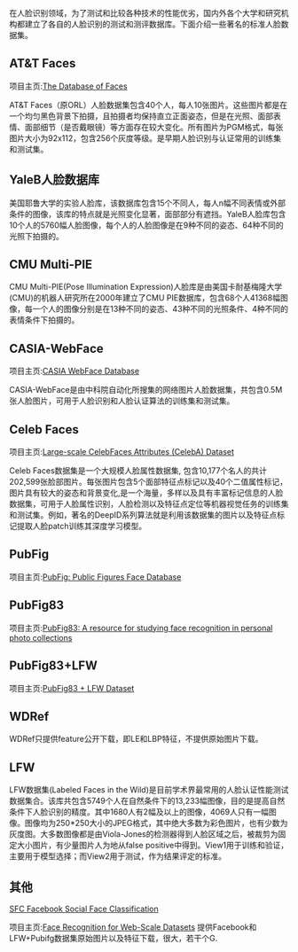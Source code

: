 
在人脸识别领域，为了测试和比较各种技术的性能优劣，国内外各个大学和研究机构都建立了各自的人脸识别的测试和测评数据库。下面介绍一些著名的标准人脸数据集。

## AT&T Faces
项目主页:[The Database of Faces](http://www.cl.cam.ac.uk/research/dtg/attarchive/facedatabase.html)
<!--
Our Database of Faces, (formerly 'The ORL Database of Faces'), contains a set of face images taken between April 1992 and April 1994 at the lab. The database was used in the context of a face recognition project carried out in collaboration with the Speech, Vision and Robotics Group of the Cambridge University Engineering Department.

There are ten different images of each of 40 distinct subjects. For some subjects, the images were taken at different times, varying the lighting, facial expressions (open / closed eyes, smiling / not smiling) and facial details (glasses / no glasses). All the images were taken against a dark homogeneous background with the subjects in an upright, frontal position (with tolerance for some side movement). A preview image of the Database of Faces is available.

The files are in PGM format, and can conveniently be viewed on UNIX (TM) systems using the 'xv' program. The size of each image is 92x112 pixels, with 256 grey levels per pixel. The images are organised in 40 directories (one for each subject), which have names of the form sX, where X indicates the subject number (between 1 and 40). In each of these directories, there are ten different images of that subject, which have names of the form Y.pgm, where Y is the image number for that subject (between 1 and 10).
-->

AT&T Faces（原ORL）人脸数据集包含40个人，每人10张图片。这些图片都是在一个均匀黑色背景下拍摄，且拍摄者均保持直立正面姿态，但是在光照、面部表情、面部细节（是否戴眼镜）等方面存在较大变化。所有图片为PGM格式，每张图片大小为92x112，包含256个灰度等级。是早期人脸识别与认证常用的训练集和测试集。

## YaleB人脸数据库
美国耶鲁大学的实验人脸库，该数据库包含15个不同人，每人n幅不同表情或外部条件的图像，该库的特点就是光照变化显著，面部部分有遮挡。YaleB人脸库包含10个人的5760幅人脸图像，每个人的人脸图像是在9种不同的姿态、64种不同的光照下拍摄的。

## CMU Multi-PIE
CMU Multi-PIE(Pose Illumination Expression)人脸库是由美国卡耐基梅隆大学(CMU)的机器人研究所在2000年建立了CMU PIE数据库，包含68个人41368幅图像，每一个人的图像分别是在13种不同的姿态、43种不同的光照条件、4种不同的表情条件下拍摄的。

## CASIA-WebFace
项目主页:[CASIA WebFace Database](http://www.cbsr.ia.ac.cn/english/CASIA-WebFace-Database.html)

CASIA-WebFace是由中科院自动化所搜集的网络图片人脸数据集，共包含0.5M张人脸图片，可用于人脸识别和人脸认证算法的训练集和测试集。

<!--
受大数据和深度卷积神经网络技术的推动，人脸识别的性能变得可与人类比拟。使用私有大规模训练集，一些研究组在LFW上取得了非常好的性能，97\%-99\%。虽然有很多开源的CNN的实现版本，但是大规模的热烈数据集却无法公开获取。目前人脸识别领域的现状是数据比算法更重要。为了解决这个问题，我们提出了一种半自动方法从因特网上收集人脸图片构造了一个大规模人脸数据集，包含10575个人共计494414张图片，成为CASIA-WebFace。据我们所知，这样规模的人脸数据集在文献中排名第二，仅次于Facebook的私有数据集SFC。我们鼓励那些依赖数据的算法在我们的数据集上训练，并在LFW上报告性能。
我们提出的CASIA-WebFace数据集的基本数据见表１.除了Facebook的SFC数据集，CASIA-WebFace的规模是最大的。考虑到用户隐私等因素，可能SFC将永远不会向研究社区开放。从2012年开始，微软的WDRef数据集的特征可以公开获取，但是对于更加高级的研究还不够灵活。在表中所列的数据集中，CASIA-WebFace＋LFW是最适合自然环境下大规模人脸识别研究的数据集组合。如果你觉得LFW上的正确率已经被当前最好的算法饱和了，BLUFR是一个更加具有挑战性的数据集。

Pushing by big data and deep convolutional neural network (CNN), the performance of face recognition is becoming comparable to human. Using private large scale training datasets, several groups achieve very high performance on LFW, i.e., 97% to 99%. While there are many open source implementations of CNN, none of large scale face dataset is publicly available. The current situation in the field of face recognition is that data is more important than algorithm. To solve this problem, we propose a semi-automatical way to collect face images from Internet and build a large scale dataset containing 10,575 subjects and 494,414 images, called CASIA-WebFace. To the best of our knowledge, the size of this dataset rank second in the literature, only smaller than the private dataset of Facebook (SCF). We encourage those data-consuming methods training on this dataset and reporting performance on LFW.

The statistics of the proposed CASIA-WebFace dataset is shown in Table 1. Except for Facebook's SFC dataset, the scale of CASIA-WebFace has the largest scale. For users' privacy issue, maybe SFC will never be open to research community. The features of Microsoft's WDRef dataset was publicly available from 2012 but it is inflexible for advanced researches. Among the datasets listed in the table, CASIA-WebFace+LFW is the most suitable combination for large scale face recognition in the wild. If you feel the accuracy of LFW has been saturated by the current state-of-the-art method. BLUFR is a more challenging protocol to report your results.
-->

## Celeb Faces
项目主页:[Large-scale CelebFaces Attributes (CelebA) Dataset](http://mmlab.ie.cuhk.edu.hk/projects/CelebA.html)

Celeb Faces数据集是一个大规模人脸属性数据集, 包含10,177个名人的共计202,599张脸部图片。每张图片包含5个面部特征点标记以及40个二值属性标记，图片具有较大的姿态和背景变化,是一个海量，多样以及具有丰富标记信息的人脸数据集，可用于人脸属性识别，人脸检测以及特征点定位等机器视觉任务的训练集和测试集。例如，著名的DeepID系列算法就是利用该数据集的图片以及特征点标记提取人脸patch训练其深度学习模型。

<!--
CelebFaces Attributes Dataset (CelebA) is a large-scale face attributes dataset with more than 200K celebrity images, each with 40 attribute annotations. The images in this dataset cover large pose variations and background clutter. CelebA has large diversities, large quantities, and rich annotations, including

10,177 number of identities,
202,599 number of face images, and
5 landmark locations, 40 binary attributes annotations per image.

The dataset can be employed as the training and test sets for the following computer vision tasks: face attribute recognition, face detection, and landmark (or facial part) localization.
-->

## PubFig
项目主页:[PubFig: Public Figures Face Database](http://www.cs.columbia.edu/CAVE/databases/pubfig/)

## PubFig83
项目主页:[PubFig83: A resource for studying face recognition in personal photo collections](http://vision.seas.harvard.edu/pubfig83/)

## PubFig83+LFW
项目主页:[PubFig83 + LFW Dataset](http://www.briancbecker.com/blog/research/pubfig83-lfw-dataset/)

## WDRef
WDRef只提供feature公开下载，即LE和LBP特征，不提供原始图片下载。

## LFW
LFW数据集(Labeled Faces in the Wild)是目前学术界最常用的人脸认证性能测试数据集合。该库共包含5749个人在自然条件下的13,233幅图像，目的是提高自然条件下人脸识别的精度。其中1680人有2幅及以上的图像，4069人只有一幅图像。图像均为250*250大小的JPEG格式，其中绝大多数为彩色图片，也有少数为灰度图。大多数图像都是由Viola-Jones的检测器得到人脸区域之后，被裁剪为固定大小图片，有少量图片人为地从false positive中得到。View1用于训练和验证，主要用于模型选择；而View2用于测试，作为结果评定的标准。

## 其他
[SFC Facebook Social Face Classification]()

项目主页:[Face Recognition for Web-Scale Datasets](http://enriquegortiz.com/wordpress/enriquegortiz/research/face-recognition/webscale-face-recognition/)
提供Facebook和LFW+Pubifg数据集原始图片以及特征下载，很大，若干个G.
